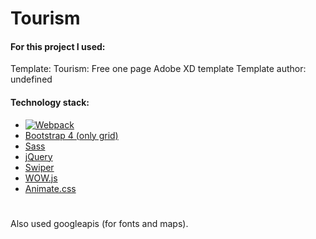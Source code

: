 # Tourism

#### For this project I used:

Template: Tourism: Free one page Adobe XD template
Template author: undefined

#### Technology stack:
* [![Webpack](https://flat.badgen.net/badge/webpack/4/14aaf3)](https://webpack.js.org)
* [Bootstrap 4 (only grid)](https://getbootstrap.com/)
* [Sass](https://sass-lang.com/)
* [jQuery](https://jquery.com/)
* [Swiper](https://github.com/nolimits4web/swiper/)
* [WOW.js](https://github.com/graingert/wow)
* [Animate.css](https://github.com/daneden/animate.css)
#
Also used googleapis (for fonts and maps).

